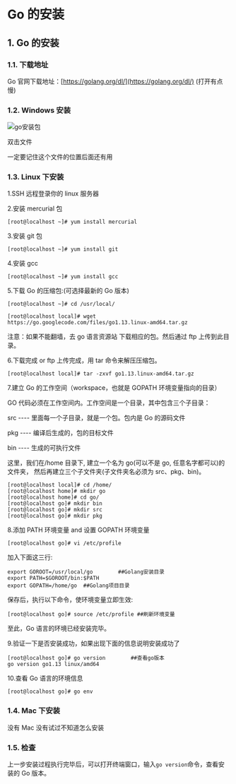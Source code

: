 # Go 的安装

## 1. Go 的安装 <a id="go&#x7684;&#x5B89;&#x88C5;"></a>

### 1.1. 下载地址 <a id="&#x4E0B;&#x8F7D;&#x5730;&#x5740;"></a>

Go 官网下载地址：[https://golang.org/dl/](https://golang.org/dl/) \(打开有点慢\)

### 1.2. Windows 安装 <a id="windows&#x5B89;&#x88C5;"></a>

![go安装包](http://www.topgoer.cn/uploads/golang/images/m_605a82015567e238bdcc26fe40d87a28_r.png)

双击文件

一定要记住这个文件的位置后面还有用

### 1.3. Linux 下安装 <a id="linux&#x4E0B;&#x5B89;&#x88C5;"></a>

1.SSH 远程登录你的 linux 服务器

2.安装 mercurial 包

`[root@localhost ~]# yum install mercurial`

3.安装 git 包

`[root@localhost ~]# yum install git`

4.安装 gcc

`[root@localhost ~]# yum install gcc`

5.下载 Go 的压缩包:\(可选择最新的 Go 版本\)

```text
[root@localhost ~]# cd /usr/local/

[root@localhost local]# wget https://go.googlecode.com/files/go1.13.linux-amd64.tar.gz
```

注意：如果不能翻墙，去 go 语言资源站 下载相应的包。然后通过 ftp 上传到此目录。

6.下载完成 or ftp 上传完成，用 tar 命令来解压压缩包。

`[root@localhost local]# tar -zxvf go1.13.linux-amd64.tar.gz`

7.建立 Go 的工作空间（workspace，也就是 GOPATH 环境变量指向的目录）

GO 代码必须在工作空间内。工作空间是一个目录，其中包含三个子目录：

src ---- 里面每一个子目录，就是一个包。包内是 Go 的源码文件

pkg ---- 编译后生成的，包的目标文件

bin ---- 生成的可执行文件

这里，我们在/home 目录下, 建立一个名为 go\(可以不是 go, 任意名字都可以\)的文件夹， 然后再建立三个子文件夹\(子文件夹名必须为 src、pkg、bin\)。

```text
[root@localhost local]# cd /home/
[root@localhost home]# mkdir go
[root@localhost home]# cd go/
[root@localhost go]# mkdir bin
[root@localhost go]# mkdir src
[root@localhost go]# mkdir pkg
```

8.添加 PATH 环境变量 and 设置 GOPATH 环境变量

`[root@localhost go]# vi /etc/profile`

加入下面这三行:

```text
export GOROOT=/usr/local/go        ##Golang安装目录
export PATH=$GOROOT/bin:$PATH
export GOPATH=/home/go  ##Golang项目目录
```

保存后，执行以下命令，使环境变量立即生效:

`[root@localhost go]# source /etc/profile ##刷新环境变量`

至此，Go 语言的环境已经安装完毕。

9.验证一下是否安装成功，如果出现下面的信息说明安装成功了

```text
[root@localhost go]# go version        ##查看go版本
go version go1.13 linux/amd64
```

10.查看 Go 语言的环境信息

`[root@localhost go]# go env`

### 1.4. Mac 下安装 <a id="mac&#x4E0B;&#x5B89;&#x88C5;"></a>

没有 Mac 没有试过不知道怎么安装

### 1.5. 检查 <a id="&#x68C0;&#x67E5;"></a>

上一步安装过程执行完毕后，可以打开终端窗口，输入`go version`命令，查看安装的 Go 版本。
